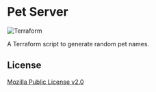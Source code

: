 # Pet Server

![Terraform](https://github.com/jrx/tf-pet-server/workflows/Terraform/badge.svg?branch=main)

A Terraform script to generate random pet names.

## License

[Mozilla Public License v2.0](./LICENSE)
